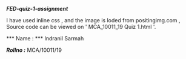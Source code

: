 
***FED-quiz-1-assignment***

I have used inline css , and the image is loded from positingimg.com , Source code can be viewed on ' MCA_10011_19 Quiz 1.html '.

*** Name : *** Indranil Sarmah

***Rollno :*** MCA/10011/19





